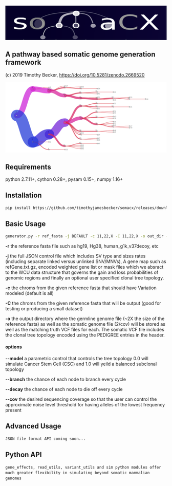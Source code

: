 ![Alt text](images/somacx_logo.png?raw=true "somacx") <br>
## A pathway based somatic genome generation framework
(c) 2019 Timothy Becker, https://doi.org/10.5281/zenodo.2669520

![Alt text](images/clone_tree.png?raw=true "somacx") <br>


## Requirements
python 2.7.11+, cython 0.28+, pysam 0.15+, numpy 1.16+<br>

## Installation
```bash
pip install https://github.com/timothyjamesbecker/somacx/releases/download/0.1.0/somacx-0.1.0.tar.gz
```

## Basic Usage
```bash
generator.py -r ref_fasta -j DEFAULT -c 11,22,X -C 11,22,X -o out_dir --cov 2
```
<b>-r</b> the reference fasta file such as hg19, Hg38, human_g1k_v37decoy, etc<br>

<b>-j</b> the full JSON control file which includes SV type and sizes rates (including separate linked versus unlinked SNV/MNVs), A gene map such as refGene.txt.gz, encoded weighted gene list or mask files which we absract to the WCU data structure that governs the gain and loss probabilities of genomic regions and finally an optional user specified clonal tree topology.

<b>-c</b> the chroms from the given reference fasta that should have Variation modeled (default is all)

<b>-C</b> the chroms from the given reference fasta that will be output (good for testing or producing a small dataset)

<b>-o</b> the output directory where the germline genome file (~2X the size of the reference fasta) as well as the somatic genome file (2/cov) will be stored as well as the matching truth VCF files for each. The somatic VCF file includes the clonal tree topology encoded using the PEDIGREE entries in the header.

#### options
<b>--model</b> a parametric control that controls the tree topology 0.0 will simulate Cancer Stem Cell (CSC) and 1.0 will yeild a balanced subclonal topology

<b>--branch</b> the chance of each node to branch every cycle

<b>--decay</b> the chance of each node to die off every cycle

<b>--cov</b> the desired sequencing coverage so that the user can control the approximate noise level threshold for having alleles of the lowest frequency present

## Advanced Usage
``JSON file format API coming soon...``

## Python API
``gene_effects, read_utils, variant_utils and sim python modules offer much greater flexibility in simulating beyond somatic mammalian genomes
``
